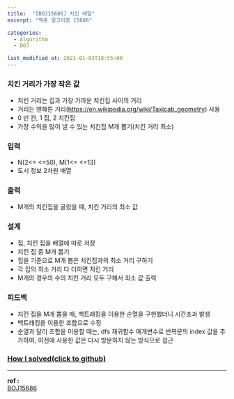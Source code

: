 ```yaml
---
title:  "[BOJ15686] 치킨 배달"
excerpt: "백준 알고리즘 15686"

categories:
  - Algorithm
  - BOJ

last_modified_at: 2021-01-03T18:55:00
---
```


### 치킨 거리가 가장 작은 값
- 치킨 거리는 집과 가장 가까운 치킨집 사이의 거리
- 거리는 맨해튼 거리(https://en.wikipedia.org/wiki/Taxicab_geometry) 사용
- 0 빈 칸, 1 집, 2 치킨집
- 가장 수익을 많이 낼 수 있는 치킨집 M개 뽑기(치킨 거리 최소)

### 입력
- N(2<= <=50), M(1<= <=13)
- 도시 정보 2차원 배열

### 출력
- M개의 치킨집을 골랐을 때, 치킨 거리의 최소 값

### 설계
- 집, 치킨 집을 배열에 따로 저장
- 치킨 집 중 M개 뽑기
- 집을 기준으로 M개 뽑은 치킨집과의 최소 거리 구하기
- 각 집의 최소 거리 다 더하면 치킨 거리
- M개의 경우의 수의 치킨 거리 모두 구해서 최소 값 출력

### 피드백
- 치킨 집을 M개 뽑을 때, 백트래킹을 이용한 순열을 구현했더니 시간초과 발생
- 백트래킹을 이용한 조합으로 수정
- 순열과 달리 조합을 이용할 때는, dfs 재귀함수 매개변수로 반복문의 index 값을 추가하여, 이전에 사용한 값은 다시 방문하지 않는 방식으로 접근


### [How I solved(click to github)](https://github.com/mindflip/Algorithm_BOJ/blob/master/boj15686.cpp)

----
**ref :**  
[BOJ15686](https://www.acmicpc.net/problem/15686)